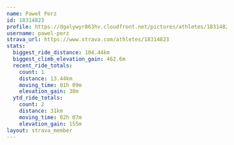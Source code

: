 ```yaml
---
name: Paweł Perz
id: 18314823
profile: https://dgalywyr863hv.cloudfront.net/pictures/athletes/18314823/5244308/1/large.jpg
username: pawel-perz
strava_url: https://www.strava.com/athletes/18314823
stats:
  biggest_ride_distance: 104.44km
  biggest_climb_elevation_gain: 462.6m
  recent_ride_totals:
    count: 1
    distance: 13.44km
    moving_time: 01h 09m
    elevation_gain: 38m
  ytd_ride_totals:
    count: 2
    distance: 31km
    moving_time: 02h 07m
    elevation_gain: 155m
layout: strava_member
--- 
```

